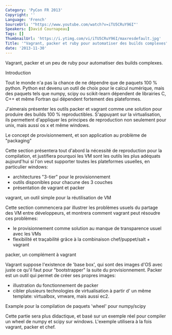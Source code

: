 ```yaml
---
Category: 'PyCon FR 2013'
Copyright: ''
Language: 'French'
SourceUrl: '"https://www.youtube.com/watch?v=iTU5CRuY96I"'
Speakers: [David Cournapeau]
Tags: []
ThumbnailUrl: 'https://i.ytimg.com/vi/iTU5CRuY96I/maxresdefault.jpg'
Title: '"Vagrant, packer et ruby pour automatiser des builds complexes"'
date: '2013-11-30'
---
```

Vagrant, packer et un peu de ruby pour automatiser des builds complexes.

Introduction

Tout le monde n'a pas la chance de ne dépendre que de paquets 100 % python. Python est devenu un outil de choix pour le calcul numérique, mais des paquets tels que numpy, scipy ou scikit-learn dépendent de librairies C, C++ et même Fortran qui dépendent fortement des plateformes.

J'aimerais présenter les outils packer et vagrant comme une solution pour produire des builds 100 % reproductibles. S'appuyant sur la virtualisation, ils permettent d'appliquer les principes de reproduction non seulement pour unix, mais aussi os x et même windows.

Le concept de provisionnement, et son application au problème de "packaging"

Cette section présentera tout d'abord la nécessité de reproduction pour la compilation, et justifiera pourquoi les VM sont les outils les plus adéquats aujourd'hui si l'on veut supporter toutes les plateformes usuelles, en particulier windows:

- architectures "3-tier" pour le provisionnement
- outils disponibles pour chacune des 3 couches
- présentation de vagrant et packer

vagrant, un outil simple pour la réutilisation de VM

Cette section commencera par illustrer les problèmes usuels du partage des VM entre développeurs, et montrera comment vagrant peut résoudre ces problèmes:

- le provisionnement comme solution au manque de transparence usuel avec les VMs
- flexibilité et traçabilité grâce à la combinaison chef/puppet/salt + vagrant

packer, un complément à vagrant

Vagrant suppose l'existence de 'base box', qui sont des images d'OS avec juste ce qu'il faut pour "bootstrapper" la suite du provisionnement. Packer est un outil qui permet de créer ses propres images:

- illustration du fonctionnement de packer
- cibler plusieurs technologies de virtualisation à partir d' un même template: virtualbox, vmware, mais aussi ec2.

Example pour la compilation de paquets 'wheel' pour numpy/scipy

Cette partie sera plus didactique, et basé sur un exemple réel pour compiler un wheel de numpy et scipy sur windows. L'exemple utilisera à la fois vagrant, packer et chef.